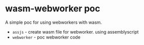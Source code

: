 # wasm-webworker poc

A simple poc for using webworkers with wasm.

* `assjs` - create wasm file for webworker. using assemblyscript
* `webworker` - poc webworker code